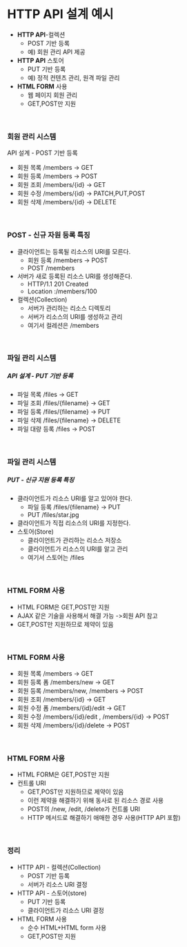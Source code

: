 # HTTP API 설계 예시
- **HTTP API**-컬렉션
  - POST 기반 등록
  - 예) 회원 관리 API 제공
- **HTTP API** 스토어
  - PUT 기반 등록
  - 예) 정적 컨텐츠 관리, 원격 파일 관리
- **HTML FORM** 사용
  - 웹 페이지 회원 관리
  - GET,POST만 지원

</br>

### 회원 관리 시스템
API 설계 - POST 기반 등록
- 회원 목록 /members -> GET
- 회원 등록 /members -> POST
- 회원 조회 /members/{id} -> GET
- 회원 수정 /members/{id} -> PATCH,PUT,POST
- 회원 삭제 /members/{id} -> DELETE

</br>

### POST - 신규 자원 등록 특징
- 클라이언트는 등록될 리소스의 URI를 모른다.
  - 회원 등록 /members -> POST
  - POST /members
- 서버가 새로 등록된 리소스 URI를 생성해준다.
  - HTTP/1.1 201 Created
  - Location :/members/100
- 컬렉션(Collection)
  - 서버가 관리하는 리소스 디렉토리
  - 서버가 리소스의 URI를 생성하고 관리
  - 여기서 컬레션은 /members

</br>

### 파일 관리 시스템
##### API 설계 - PUT 기반 등록
- 파일 목록 /files -> GET
- 파일 조회 /files/{filename} -> GET
- 파일 등록 /files/{filename} -> PUT
- 파일 삭제 /files/{filename} -> DELETE
- 파일 대량 등록 /files -> POST

</br>

### 파일 관리 시스템
##### PUT - 신규 지원 등록 특징
- 클라이언트가 리소스 URI를 알고 있어야 한다.
  - 파일 등록 /files/{filename} -> PUT
  - PUT /files/star.jpg
- 클라이언트가 직접 리소스의 URI를 지정한다.
- 스토어(Store)
  - 클라이언트가 관리하는 리소스 저장소
  - 클라이언트가 리소스의 URI를 알고 관리
  - 여기서 스토어는 /files

</br>

### HTML FORM 사용
- HTML FORM은 GET,POST만 지원
- AJAX 같은 기술을 사용해서 해결 가능 ->회원 API 참고
- GET,POST만 지원하므로 제약이 있음

</br>

### HTML FORM 사용
- 회원 목록 /members -> GET
- 회원 등록 폼 /members/new -> GET
- 회원 등록 /members/new, /members -> POST
- 회원 조회 /members/{id} -> GET
- 회원 수정 폼 /members/{id}/edit -> GET
- 회원 수정 /members/{id}/edit , /members/{id} -> POST
- 회원 삭제 /members/{id}/delete -> POST

</br>

### HTML FORM 사용
- HTML FORM은 GET,POST만 지원
- 컨트롤 URI
  - GET,POST만 지원하므로 제약이 있음
  - 이런 제약을 해결하기 위해 동사로 된 리소스 경로 사용
  - POST의 /new, /edit, /delete가 컨트롤 URI
  - HTTP 메서드로 해결하기 애매한 경우 사용(HTTP API 포함)

</br>

### 정리
- HTTP API - 컬렉션(Collection)
  - POST 기반 등록
  - 서버가 리소스 URI 결정
- HTTP API - 스토어(store)
  - PUT 기반 등록
  - 클라이언트가 리소스 URI 결정
- HTML FORM 사용
  - 순수 HTML+HTML form 사용
  - GET,POST만 지원